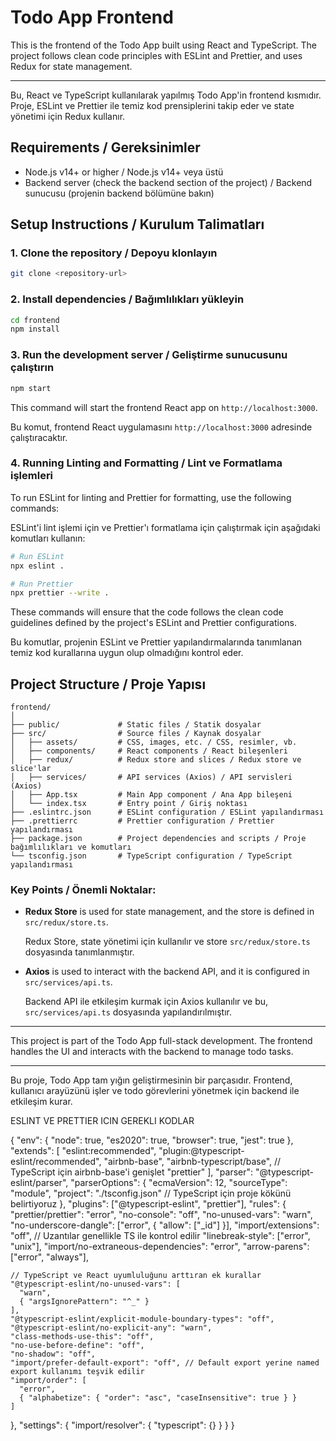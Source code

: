 # Todo App Frontend

This is the frontend of the Todo App built using React and TypeScript. The project follows clean code principles with ESLint and Prettier, and uses Redux for state management.

---

Bu, React ve TypeScript kullanılarak yapılmış Todo App'in frontend kısmıdır. Proje, ESLint ve Prettier ile temiz kod prensiplerini takip eder ve state yönetimi için Redux kullanır.

## Requirements / Gereksinimler

- Node.js v14+ or higher / Node.js v14+ veya üstü
- Backend server (check the backend section of the project) / Backend sunucusu (projenin backend bölümüne bakın)

## Setup Instructions / Kurulum Talimatları

### 1. Clone the repository / Depoyu klonlayın

```bash
git clone <repository-url>
```

### 2. Install dependencies / Bağımlılıkları yükleyin

```bash
cd frontend
npm install
```

### 3. Run the development server / Geliştirme sunucusunu çalıştırın

```bash
npm start
```

This command will start the frontend React app on `http://localhost:3000`.

Bu komut, frontend React uygulamasını `http://localhost:3000` adresinde çalıştıracaktır.

### 4. Running Linting and Formatting / Lint ve Formatlama işlemleri

To run ESLint for linting and Prettier for formatting, use the following commands:

ESLint'i lint işlemi için ve Prettier'ı formatlama için çalıştırmak için aşağıdaki komutları kullanın:

```bash
# Run ESLint
npx eslint .

# Run Prettier
npx prettier --write .
```

These commands will ensure that the code follows the clean code guidelines defined by the project's ESLint and Prettier configurations.

Bu komutlar, projenin ESLint ve Prettier yapılandırmalarında tanımlanan temiz kod kurallarına uygun olup olmadığını kontrol eder.

## Project Structure / Proje Yapısı

```
frontend/
│
├── public/             # Static files / Statik dosyalar
├── src/                # Source files / Kaynak dosyalar
│   ├── assets/         # CSS, images, etc. / CSS, resimler, vb.
│   ├── components/     # React components / React bileşenleri
│   ├── redux/          # Redux store and slices / Redux store ve slice'lar
│   ├── services/       # API services (Axios) / API servisleri (Axios)
│   ├── App.tsx         # Main App component / Ana App bileşeni
│   └── index.tsx       # Entry point / Giriş noktası
├── .eslintrc.json      # ESLint configuration / ESLint yapılandırması
├── .prettierrc         # Prettier configuration / Prettier yapılandırması
├── package.json        # Project dependencies and scripts / Proje bağımlılıkları ve komutları
└── tsconfig.json       # TypeScript configuration / TypeScript yapılandırması
```

### Key Points / Önemli Noktalar:

- **Redux Store** is used for state management, and the store is defined in `src/redux/store.ts`.

  Redux Store, state yönetimi için kullanılır ve store `src/redux/store.ts` dosyasında tanımlanmıştır.

- **Axios** is used to interact with the backend API, and it is configured in `src/services/api.ts`.

  Backend API ile etkileşim kurmak için Axios kullanılır ve bu, `src/services/api.ts` dosyasında yapılandırılmıştır.

---

This project is part of the Todo App full-stack development. The frontend handles the UI and interacts with the backend to manage todo tasks.

---

Bu proje, Todo App tam yığın geliştirmesinin bir parçasıdır. Frontend, kullanıcı arayüzünü işler ve todo görevlerini yönetmek için backend ile etkileşim kurar.


ESLINT VE PRETTIER ICIN GEREKLI KODLAR 

{
  "env": {
    "node": true,
    "es2020": true,
    "browser": true,
    "jest": true
  },
  "extends": [
    "eslint:recommended",
    "plugin:@typescript-eslint/recommended",
    "airbnb-base",
    "airbnb-typescript/base", // TypeScript için airbnb-base'i genişlet
    "prettier"
  ],
  "parser": "@typescript-eslint/parser",
  "parserOptions": {
    "ecmaVersion": 12,
    "sourceType": "module",
    "project": "./tsconfig.json" // TypeScript için proje kökünü belirtiyoruz
  },
  "plugins": ["@typescript-eslint", "prettier"],
  "rules": {
    "prettier/prettier": "error",
    "no-console": "off",
    "no-unused-vars": "warn",
    "no-underscore-dangle": ["error", { "allow": ["_id"] }],
    "import/extensions": "off", // Uzantılar genellikle TS ile kontrol edilir
    "linebreak-style": ["error", "unix"],
    "import/no-extraneous-dependencies": "error",
    "arrow-parens": ["error", "always"],

    // TypeScript ve React uyumluluğunu arttıran ek kurallar
    "@typescript-eslint/no-unused-vars": [
      "warn",
      { "argsIgnorePattern": "^_" }
    ],
    "@typescript-eslint/explicit-module-boundary-types": "off",
    "@typescript-eslint/no-explicit-any": "warn",
    "class-methods-use-this": "off",
    "no-use-before-define": "off",
    "no-shadow": "off",
    "import/prefer-default-export": "off", // Default export yerine named export kullanımı teşvik edilir
    "import/order": [
      "error",
      { "alphabetize": { "order": "asc", "caseInsensitive": true } }
    ]
  },
  "settings": {
    "import/resolver": {
      "typescript": {}
    }
  }
}
